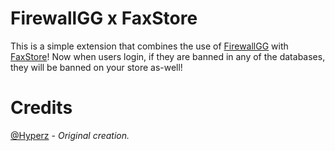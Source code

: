 # FirewallGG x FaxStore
This is a simple extension that combines the use of [FirewallGG](https://github.com/itz-hyperz/firewallgg) with [FaxStore](https://faxes.zone/faxstore)! Now when users login, if they are banned in any of the databases, they will be banned on your store as-well!

# Credits
[@Hyperz](https://github.com/itz-hyperz) - *Original creation.*
